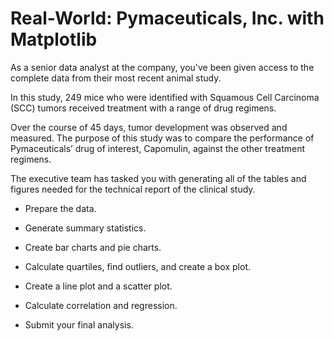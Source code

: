 # Real-World: Pymaceuticals, Inc. with Matplotlib

As a senior data analyst at the company, you've been given access to the complete data from their most recent animal study.  

  In this study, 249 mice who were identified with Squamous Cell Carcinoma (SCC) tumors received treatment with a range of drug regimens. 
    
  Over the course of 45 days, tumor development was observed and measured. The purpose of this study was to compare the performance of Pymaceuticals’ drug of interest, Capomulin, against the other treatment regimens.

The executive team has tasked you with generating all of the tables and figures needed for the technical report of the clinical study.
- Prepare the data.

- Generate summary statistics.

- Create bar charts and pie charts.

- Calculate quartiles, find outliers, and create a box plot.

- Create a line plot and a scatter plot.

- Calculate correlation and regression.

- Submit your final analysis.
